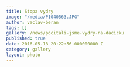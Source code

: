 ```yaml
---
title: Stopa vydry
image: "/media/P1040563.JPG"
author: vaclav-beran
tags: []
gallery: /news/pocitali-jsme-vydry-na-dacicku
published: true
date: 2016-05-18 20:22:56.000000000 Z
category: gallery
layout: photo
---
```

